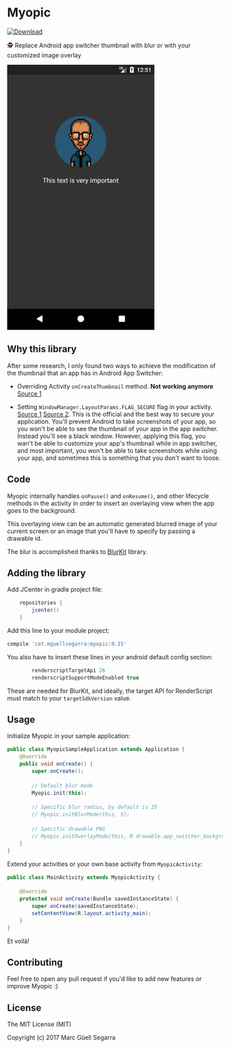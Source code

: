 # Myopic
 [ ![Download](https://api.bintray.com/packages/mguellsegarra/myopic/cat.mguellsegarra%3Amyopic/images/download.svg) ](https://bintray.com/mguellsegarra/myopic/cat.mguellsegarra%3Amyopic/_latestVersion)  
  
🕵️  Replace Android app switcher thumbnail with blur or with your customized image overlay  
  
![myopic](https://github.com/mguellsegarra/myopic-app-switcher/raw/master/myopic_gif.gif)

## Why this library

After some research, I only found two ways to achieve the modification of the thumbnail that an app has in Android App Switcher:

- Overriding Activity `onCreateThumbnail` method. **Not working anymore** [Source 1](https://stackoverflow.com/questions/11848132/is-there-a-way-to-change-the-thumbnail-of-an-app-in-the-android-task-switcher-l)

- Setting `WindowManager.LayoutParams.FLAG_SECURE` flag in your activity. [Source 1](https://stackoverflow.com/questions/9822076/how-do-i-prevent-android-taking-a-screenshot-when-my-app-goes-to-the-background) [Source 2](https://stackoverflow.com/questions/22435952/android-thumbnail-when-it-goes-to-background). This is the official and the best way to secure your application. You'll prevent Android to take screenshots of your app, so you won't be able to see the thumbnail of your app in the app switcher. Instead you'll see a black window. However, applying this flag, you wan't be able to customize your app's thumbnail while in app switcher, and most important, you won't be able to take screenshots while using your app, and sometimes this is something that you don't want to loose.

## Code

Myopic internally handles `onPause()` and `onResume()`, and other lifecycle methods in the activity in order to insert an overlaying view when the app goes to the background.

This overlaying view can be an automatic generated blurred image of your current screen or an image that you'll have to specify by passing a drawable id.

The blur is accomplished thanks to [BlurKit](https://github.com/wonderkiln/blurkit-android) library.

## Adding the library

Add JCenter in gradle project file:

```groovy
    repositories {
        jcenter()
    }
```

Add this line to your module project:

```groovy
compile 'cat.mguellsegarra:myopic:0.15'
```

You also have to insert these lines in your android default config section:

```groovy
        renderscriptTargetApi 26
        renderscriptSupportModeEnabled true
```

These are needed for BlurKit, and ideally, the target API for RenderScript must match to your `targetSdkVersion` value.

## Usage

Initialize Myopic in your sample application:

```java
public class MyopicSampleApplication extends Application {
    @Override
    public void onCreate() {
        super.onCreate();

        // Default blur mode
        Myopic.init(this);

        // Specific blur radius, by default is 25
        // Myopic.initBlurMode(this, 5);

        // Specific drawable PNG
        // Myopic.initOverlayMode(this, R.drawable.app_switcher_background);
    }
}
```

Extend your activities or your own base activity from `MyopicActivity`:

```java
public class MainActivity extends MyopicActivity {

    @Override
    protected void onCreate(Bundle savedInstanceState) {
        super.onCreate(savedInstanceState);
        setContentView(R.layout.activity_main);
    }
}
```

Et voilà!

## Contributing 

Feel free to open any pull request if you'd like to add new features or improve Myopic :)

## License 

The MIT License (MIT)

Copyright (c) 2017 Marc Güell Segarra
